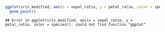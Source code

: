 
``` r
ggplot(iris_modified, aes(x = sepal_ratio, y = petal_ratio, color = species)) +
  geom_point()
```

    ## Error in ggplot(iris_modified, aes(x = sepal_ratio, y = petal_ratio, color = species)): could not find function "ggplot"
